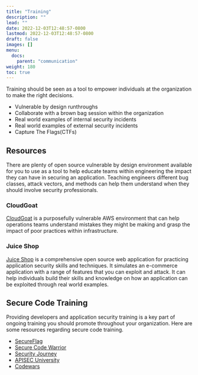 ```yaml
---
title: "Training"
description: ""
lead: ""
date: 2022-12-03T12:48:57-0800
lastmod: 2022-12-03T12:48:57-0800
draft: false
images: []
menu:
  docs:
    parent: "communication"
weight: 180
toc: true
---
```


Training should be seen as a tool to empower individuals at the organization to make the right decisions. 

- Vulnerable by design runthroughs
- Collaborate with a brown bag session within the organization
- Real world examples of internal security incidents
- Real world examples of external security incidents
- Capture The Flags(CTFs)

## Resources

There are plenty of open source vulnerable by design environment available for you to use as a tool to help educate teams within engineering the impact they can have in securing an application. Teaching engineers different bug classes, attack vectors, and methods can help them understand when they should involve security professionals. 

### CloudGoat

[CloudGoat](https://github.com/RhinoSecurityLabs/cloudgoat) is a purposefully vulnerable AWS environment that can help operations teams understand mistakes they might be making and grasp the impact of poor practices within infrastructure. 

### Juice Shop

[Juice Shop](https://github.com/juice-shop/juice-shop) is a comprehensive open source web application for practicing application security skills and techniques. It simulates an e-commerce application with a range of features that you can exploit and attack. It can help individuals build their skills and knowledge on how an application can be exploited through real world examples. 


## Secure Code Training

Providing developers and application security training is a key part of ongoing training you should promote throughout your organization. Here are some resources regarding secure code training. 

- [SecureFlag](https://www.secureflag.com/)
- [Secure Code Warrior](https://www.securecodewarrior.com/)
- [Security Journey](https://www.securityjourney.com/)
- [APISEC University](https://www.apisecuniversity.com/)
- [Codewars](https://www.codewars.com/)
